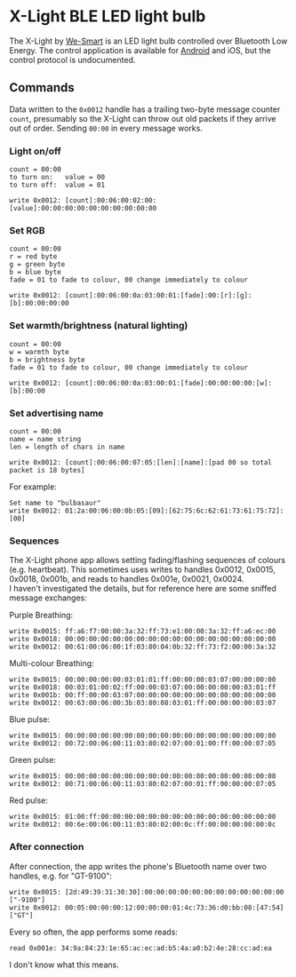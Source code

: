 # X-Light BLE LED light bulb

The X-Light by [We-Smart](http://www.we-smart.cn/) is an LED light bulb controlled over Bluetooth Low Energy. 
The control application is available for [Android](https://play.google.com/store/apps/details?id=com.ws.up) and iOS, but
the control protocol is undocumented. 

## Commands

Data written to the `0x0012` handle has a trailing two-byte message counter `count`, presumably so the X-Light can throw
out old packets if they arrive out of order. Sending `00:00` in every message works.

### Light on/off
    
    count = 00:00
    to turn on:   value = 00
    to turn off:  value = 01
    
    write 0x0012: [count]:00:06:00:02:00:[value]:00:00:00:00:00:00:00:00:00:00
    
### Set RGB
    
    count = 00:00
    r = red byte
    g = green byte
    b = blue byte
    fade = 01 to fade to colour, 00 change immediately to colour
      
    write 0x0012: [count]:00:06:00:0a:03:00:01:[fade]:00:[r]:[g]:[b]:00:00:00:00

### Set warmth/brightness (natural lighting)

    count = 00:00
    w = warmth byte
    b = brightness byte
    fade = 01 to fade to colour, 00 change immediately to colour

    write 0x0012: [count]:00:06:00:0a:03:00:01:[fade]:00:00:00:00:[w]:[b]:00:00
    
### Set advertising name

    count = 00:00
    name = name string
    len = length of chars in name
    
    write 0x0012: [count]:00:06:00:07:05:[len]:[name]:[pad 00 so total packet is 18 bytes]
    
For example:
  
    Set name to "bulbasaur"
    write 0x0012: 01:2a:00:06:00:0b:05:[09]:[62:75:6c:62:61:73:61:75:72]:[00]
 
### Sequences

The X-Light phone app allows setting fading/flashing sequences of colours (e.g. heartbeat). 
This sometimes uses writes to handles 0x0012, 0x0015, 0x0018, 0x001b, and reads to handles 0x001e, 0x0021, 0x0024.  
I haven't investigated the details, but for reference here are some sniffed message exchanges:

Purple Breathing:

    write 0x0015: ff:a6:f7:00:00:3a:32:ff:73:e1:00:00:3a:32:ff:a6:ec:00
    write 0x0018: 00:00:00:00:00:00:00:00:00:00:00:00:00:00:00:00:00:00
    write 0x0012: 00:61:00:06:00:1f:03:80:04:0b:32:ff:73:f2:00:00:3a:32
    
Multi-colour Breathing:

    write 0x0015: 00:00:00:00:00:03:01:01:ff:00:00:00:03:07:00:00:00:00
    write 0x0018: 00:03:01:00:02:ff:00:00:03:07:00:00:00:00:00:03:01:ff
    write 0x001b: 00:ff:00:00:03:07:00:00:00:00:00:00:00:00:00:00:00:00
    write 0x0012: 00:63:00:06:00:3b:03:80:08:03:01:ff:00:00:00:00:03:07
    
Blue pulse: 

    write 0x0015: 00:00:00:00:00:00:00:00:00:00:00:00:00:00:00:00:00:00
    write 0x0012: 00:72:00:06:00:11:03:80:02:07:00:01:00:ff:00:00:07:05

Green pulse: 

    write 0x0015: 00:00:00:00:00:00:00:00:00:00:00:00:00:00:00:00:00:00
    write 0x0012: 00:71:00:06:00:11:03:80:02:07:00:01:ff:00:00:00:07:05

Red pulse:

    write 0x0015: 01:00:ff:00:00:00:00:00:00:00:00:00:00:00:00:00:00:00
    write 0x0012: 00:6e:00:06:00:11:03:80:02:00:0c:ff:00:00:00:00:00:0c

### After connection

After connection, the app writes the phone's Bluetooth name over two handles, e.g. for "GT-9100":

    write 0x0015: [2d:49:39:31:30:30]:00:00:00:00:00:00:00:00:00:00:00:00 ["-9100"]
    write 0x0012: 00:05:00:00:00:12:00:00:00:01:4c:73:36:d0:bb:08:[47:54] ["GT"]
            
Every so often, the app performs some reads:
            
    read 0x001e: 34:9a:84:23:1e:65:ac:ec:ad:b5:4a:a0:b2:4e:28:cc:ad:ea
    
I don't know what this means.